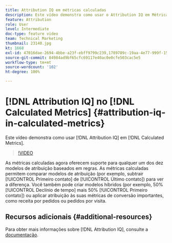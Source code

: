 ```yaml
---
title: Attribution IQ em métricas calculadas
description: Este vídeo demonstra como usar o Attribution IQ em Métricas calculadas.
feature: Attribution
role: User
level: Intermediate
doc-type: feature video
team: Technical Marketing
thumbnail: 23140.jpg
kt: 1668
exl-id: 47016dae-2694-4bbe-a23f-ebff9799c239,1789789c-19aa-4e77-999f-15fa11b7f858
source-git-commit: 84984ad9bf65cfc69117e40ac0e0cfe503cac5e5
workflow-type: tm+mt
source-wordcount: '102'
ht-degree: 100%

---
```


# [!DNL Attribution IQ] no [!DNL Calculated Metrics] {#attribution-iq-in-calculated-metrics}

Este vídeo demonstra como usar [!DNL Attribution IQ] em [!DNL Calculated Metrics].

>[!VIDEO](https://video.tv.adobe.com/v/23140/?quality=12&learn=on)

As métricas calculadas agora oferecem suporte para qualquer um dos dez modelos de atribuição baseados em regras. As métricas calculadas permitem comparar modelos de atribuição (por exemplo, subtrair [!UICONTROL Primeiro contato] de [!UICONTROL Último contato]) para ver a diferença. Você também pode criar modelos híbridos (por exemplo, 50% [!UICONTROL Declínio de tempo] mais 50% [!UICONTROL Primeiro contato]) ou aplicar atribuição às suas métricas de conversão importantes, como receita por pedidos ou pedidos por visita.

## Recursos adicionais {#additional-resources}

Para obter mais informações sobre [!DNL Attribution IQ], consulte a [documentação](https://experienceleague.adobe.com/docs/analytics/analyze/analysis-workspace/attribution/overview.html?lang=pt-BR).
